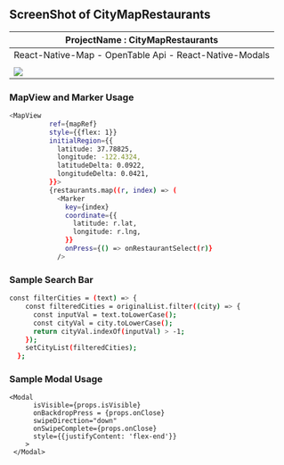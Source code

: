 ## ScreenShot of CityMapRestaurants

|ProjectName : CityMapRestaurants|
|---|
| React-Native-Map - OpenTable Api - React-Native-Modals |
||
|<img src = './ScreenShots/mapCityRestaurant.gif'>|

### MapView and Marker Usage
```bash
<MapView
          ref={mapRef}
          style={{flex: 1}}
          initialRegion={{
            latitude: 37.78825,
            longitude: -122.4324,
            latitudeDelta: 0.0922,
            longitudeDelta: 0.0421,
          }}>
          {restaurants.map((r, index) => (
            <Marker
              key={index}
              coordinate={{
                latitude: r.lat,
                longitude: r.lng,
              }}
              onPress={() => onRestaurantSelect(r)}
            />

```
### Sample Search Bar
```bash
const filterCities = (text) => {
    const filteredCities = originalList.filter((city) => {
      const inputVal = text.toLowerCase();
      const cityVal = city.toLowerCase();
      return cityVal.indexOf(inputVal) > -1;
    });
    setCityList(filteredCities);
  };
```

### Sample Modal Usage
```vscode
<Modal
      isVisible={props.isVisible}
      onBackdropPress = {props.onClose}
      swipeDirection="down"
      onSwipeComplete={props.onClose}
      style={{justifyContent: 'flex-end'}}
    >
 </Modal>

```
